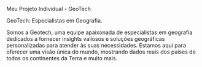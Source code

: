 Meu Projeto Individual - GeoTech

GeoTech: Especialistas em Geografia.

Somos a Geotech, uma equipe apaixonada de especialistas em geografia dedicados a fornecer insights valiosos e soluções geográficas personalizadas para atender às suas necessidades. Estamos aqui para oferecer uma visão única do mundo, mostrando dados reais dos países de todos os continentes da Terra e muito mais.
